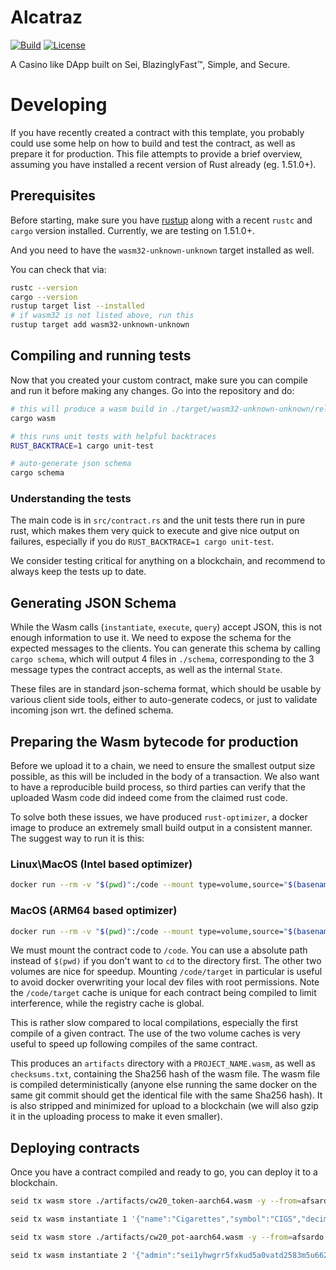 # Alcatraz
[![Build][github-build]][github-build-url]
[![License][github-license]][github-license-url]

[github-build]: https://github.com/afsardo/alcatraz/actions/workflows/ci.yml/badge.svg
[github-build-url]: https://github.com/afsardo/alcatraz/actions/workflows/ci.yml
[github-license]: https://img.shields.io/github/license/afsardo/alcatraz
[github-license-url]: https://github.com/afsardo/alcatraz/blob/main/LICENSE

A Casino like DApp built on Sei, BlazinglyFast™, Simple, and Secure.

# Developing

If you have recently created a contract with this template, you probably could use some
help on how to build and test the contract, as well as prepare it for production. This
file attempts to provide a brief overview, assuming you have installed a recent
version of Rust already (eg. 1.51.0+).

## Prerequisites

Before starting, make sure you have [rustup](https://rustup.rs/) along with a
recent `rustc` and `cargo` version installed. Currently, we are testing on 1.51.0+.

And you need to have the `wasm32-unknown-unknown` target installed as well.

You can check that via:

```sh
rustc --version
cargo --version
rustup target list --installed
# if wasm32 is not listed above, run this
rustup target add wasm32-unknown-unknown
```

## Compiling and running tests

Now that you created your custom contract, make sure you can compile and run it before
making any changes. Go into the repository and do:

```sh
# this will produce a wasm build in ./target/wasm32-unknown-unknown/release/YOUR_NAME_HERE.wasm
cargo wasm

# this runs unit tests with helpful backtraces
RUST_BACKTRACE=1 cargo unit-test

# auto-generate json schema
cargo schema
```

### Understanding the tests

The main code is in `src/contract.rs` and the unit tests there run in pure rust,
which makes them very quick to execute and give nice output on failures, especially
if you do `RUST_BACKTRACE=1 cargo unit-test`.

We consider testing critical for anything on a blockchain, and recommend to always keep
the tests up to date.

## Generating JSON Schema

While the Wasm calls (`instantiate`, `execute`, `query`) accept JSON, this is not enough
information to use it. We need to expose the schema for the expected messages to the
clients. You can generate this schema by calling `cargo schema`, which will output
4 files in `./schema`, corresponding to the 3 message types the contract accepts,
as well as the internal `State`.

These files are in standard json-schema format, which should be usable by various
client side tools, either to auto-generate codecs, or just to validate incoming
json wrt. the defined schema.

## Preparing the Wasm bytecode for production

Before we upload it to a chain, we need to ensure the smallest output size possible,
as this will be included in the body of a transaction. We also want to have a
reproducible build process, so third parties can verify that the uploaded Wasm
code did indeed come from the claimed rust code.

To solve both these issues, we have produced `rust-optimizer`, a docker image to
produce an extremely small build output in a consistent manner. The suggest way
to run it is this:

### Linux\MacOS (Intel based optimizer)

```sh
docker run --rm -v "$(pwd)":/code --mount type=volume,source="$(basename "$(pwd)")_cache",target=/code/target --mount type=volume,source=registry_cache,target=/usr/local/cargo/registry cosmwasm/rust-optimizer:0.12.9
```

### MacOS (ARM64 based optimizer)

```sh
docker run --rm -v "$(pwd)":/code --mount type=volume,source="$(basename "$(pwd)")_cache",target=/code/target --mount type=volume,source=registry_cache,target=/usr/local/cargo/registry cosmwasm/rust-optimizer-arm64:0.12.8
```

We must mount the contract code to `/code`. You can use a absolute path instead
of `$(pwd)` if you don't want to `cd` to the directory first. The other two
volumes are nice for speedup. Mounting `/code/target` in particular is useful
to avoid docker overwriting your local dev files with root permissions.
Note the `/code/target` cache is unique for each contract being compiled to limit
interference, while the registry cache is global.

This is rather slow compared to local compilations, especially the first compile
of a given contract. The use of the two volume caches is very useful to speed up
following compiles of the same contract.

This produces an `artifacts` directory with a `PROJECT_NAME.wasm`, as well as
`checksums.txt`, containing the Sha256 hash of the wasm file.
The wasm file is compiled deterministically (anyone else running the same
docker on the same git commit should get the identical file with the same Sha256 hash).
It is also stripped and minimized for upload to a blockchain (we will also
gzip it in the uploading process to make it even smaller).


## Deploying contracts

Once you have a contract compiled and ready to go, you can deploy it to a blockchain.

```bash
seid tx wasm store ./artifacts/cw20_token-aarch64.wasm -y --from=afsardo --chain-id=sei-chain --gas=10000000 --fees=10000000usei --broadcast-mode=block

seid tx wasm instantiate 1 '{"name":"Cigarettes","symbol":"CIGS","decimals":6,"initial_balances":[],"marketing":{"project":"Alcatraz"}}' --chain-id sei-chain --from=afsardo --gas=4000000 --fees=1000000usei --broadcast-mode=block --label "alcatraz/cw20-token" --no-admin

seid tx wasm store ./artifacts/cw20_pot-aarch64.wasm -y --from=afsardo --chain-id=sei-chain --gas=10000000 --fees=10000000usei --broadcast-mode=block

seid tx wasm instantiate 2 '{"admin":"sei1yhwgrr5fxkud5a0vatd2583m5u66268v9anj0t","cw20_addr":"sei1hrpna9v7vs3stzyd4z3xf00676kf78zpe2u5ksvljswn2vnjp3yslucc3n"}' --chain-id sei-chain --from=afsardo --gas=4000000 --fees=1000000usei --broadcast-mode=block --label "alcatraz/cw20-pot" --no-admin
```